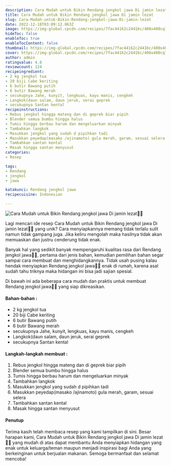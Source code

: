 ```yaml
---
description: Cara Mudah untuk Bikin Rendang jengkol jawa Di jamin lezat"
title: Cara Mudah untuk Bikin Rendang jengkol jawa Di jamin lezat
slug: Cara-Mudah-untuk-Bikin-Rendang-jengkol-jawa-Di-jamin-lezat
date: 2022-12-18T03:09:12.063Z
image: https://img-global.cpcdn.com/recipes/7fac44162c2441bc/400x400cq70/photo.jpg
hideToc: false
enableToc: true
enableTocContent: false
thumbnail: https://img-global.cpcdn.com/recipes/7fac44162c2441bc/400x400cq70/photo.jpg
cover: https://img-global.cpcdn.com/recipes/7fac44162c2441bc/400x400cq70/photo.jpg
author: admin
ratingvalue: 4.8
reviewcount: 124
recipeingredient:
- 2 kg jengkol tua
- 20 biji Cabe keriting
- 6 butir Bawang putih
- 6 butir Bawang merah
- secukupnya Jahe, kunyit, lengkuas, kayu manis, cengkeh
- Langkok(daun salam, daun jeruk, serai geprek
- secukupnya Santan kental
recipeinstructions:
- Rebus jengkol hingga mateng dan di geprek biar pipih
- Blender semua bumbu hingga halus
- Tumis hingga berbau harum dan mengeluarkan minyak
- Tambahkan langkok
- Masukkan jengkol yang sudah d pipihkan tadi
- Masukkan peyedap(masako /ajinamoto) gula merah, garam, sesuai selera
- Tambahkan santan kental
- Masak hingga santan menyusut
categories:
- Resep

tags:
- Rendang
- jengkol
- jawa

katakunci: Rendang jengkol jawa
recipecuisine: Indonesian

---
```


![Cara Mudah untuk Bikin Rendang jengkol jawa Di jamin lezat👩‍🍳](https://img-global.cpcdn.com/recipes/7fac44162c2441bc/400x400cq70/photo.jpg)

Lagi mencari ide resep Cara Mudah untuk Bikin Rendang jengkol jawa Di jamin lezat👩‍🍳 yang unik? Cara menyiapkannya memang tidak terlalu sulit namun tidak gampang juga. Jika keliru mengolah maka hasilnya tidak akan memuaskan dan justru cenderung tidak enak.

Banyak hal yang sedikit banyak mempengaruhi kualitas rasa dari Rendang jengkol jawa👩‍🍳, pertama dari jenis bahan, kemudian pemilihan bahan segar sampai cara membuat dan menghidangkannya. Tidak usah pusing kalau hendak menyiapkan Rendang jengkol jawa👩‍🍳 enak di rumah, karena asal sudah tahu triknya maka hidangan ini bisa jadi sajian spesial.

Di bawah ini ada beberapa cara mudah dan praktis untuk membuat Rendang jengkol jawa👩‍🍳 yang siap dikreasikan.

<!--inarticleads1-->

#### Bahan-bahan :

- 2 kg jengkol tua
- 20 biji Cabe keriting
- 6 butir Bawang putih
- 6 butir Bawang merah
- secukupnya Jahe, kunyit, lengkuas, kayu manis, cengkeh
- Langkok(daun salam, daun jeruk, serai geprek
- secukupnya Santan kental

<!--inarticleads2-->

#### Langkah-langkah membuat :

1. Rebus jengkol hingga mateng dan di geprek biar pipih
1. Blender semua bumbu hingga halus
1. Tumis hingga berbau harum dan mengeluarkan minyak
1. Tambahkan langkok
1. Masukkan jengkol yang sudah d pipihkan tadi
1. Masukkan peyedap(masako /ajinamoto) gula merah, garam, sesuai selera
1. Tambahkan santan kental
1. Masak hingga santan menyusut

#### Penutup

Terima kasih telah membaca resep yang kami tampilkan di sini. Besar harapan kami, Cara Mudah untuk Bikin Rendang jengkol jawa Di jamin lezat👩‍🍳 yang mudah di atas dapat membantu Anda menyiapkan hidangan yang enak untuk keluarga/teman maupun menjadi inspirasi bagi Anda yang berkeinginan untuk berjualan makanan. Semoga bermanfaat dan selamat mencoba!